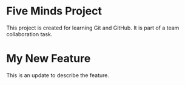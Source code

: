 # Five Minds Project
This project is created for learning Git and GitHub. It is part of a team collaboration task.
# My New Feature

This is an update to describe the feature.

